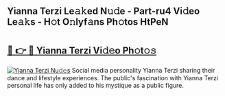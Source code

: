 ## Yianna Terzi Le𝚊𝚔ed N𝚞𝚍e - Part-ru4 Vi𝚍eo Le𝚊𝚔s - H𝚘t O𝚗lyf𝚊ns Ph𝚘tos HtPeN

# <h2><a href="http://hf2ow36.feru.top/?c=Yianna+Terzi">🔗 👉 🔴 Yianna Terzi Vi𝚍𝚎o Ph𝚘t𝚘𝚜</a></h2>

[![Yianna Terzi Nu𝚍𝚎s](https://i.imgur.com/0TWrTi3.gif)](http://hf2ow36.feru.top/?c=Yianna+Terzi)
Social media personality Yianna Terzi sharing their dance and lifestyle experiences. The public's fascination with Yianna Terzi personal life has only added to his mystique as a public figure. 
